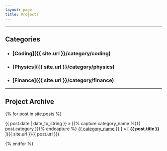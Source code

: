 ```yaml
---
layout: page
title: Projects
---
```

-----

<h2>Categories</h2>

* ### [Coding]({{ site.url }}/category/coding)
* ### [Physics]({{ site.url }}/category/physics)
* ### [Finance]({{ site.url }}/category/finance)

-----  

<h2>Project Archive</h2>

{% for post in site.posts %}

{{ post.date | date_to_string }} » [{% capture category_name %}{{ post.category }}{% endcapture %} <a href="/category/{{ category_name }}">{{ category_name }}</a> ] » [ **{{ post.title }}** ]({{ site.url }}{{ post.url }}) 

{% endfor %}
